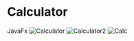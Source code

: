 # Calculator
JavaFx
![Calculator](https://user-images.githubusercontent.com/95690523/195535961-467f56a9-8bf8-4575-aef3-d7abdf29b12a.png)
![Calculator2](https://user-images.githubusercontent.com/95690523/195535969-d1da6734-ec88-44b9-85eb-69aeac7c1c28.png)
![Calc](https://user-images.githubusercontent.com/95690523/195535973-6b0c4711-433e-4d95-9678-38607506b39f.png)
